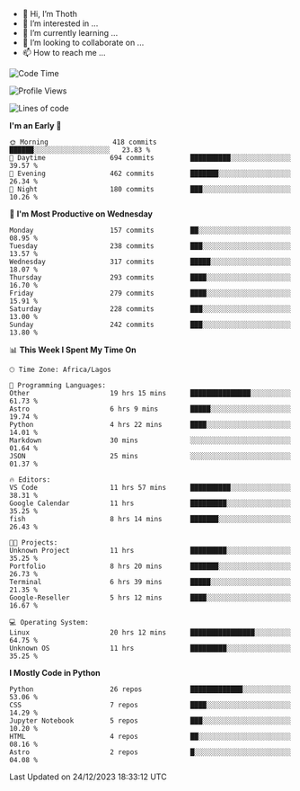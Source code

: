<!---
thoth2357/thoth2357 is a ✨ special ✨ repository because its `README.md` (this file) appears on your GitHub profile.
You can click the Preview link to take a look at your changes.
--->

- 👋 Hi, I’m Thoth
- 👀 I’m interested in ...
- 🌱 I’m currently learning ...
- 💞️ I’m looking to collaborate on ...
- 📫 How to reach me ...




<!--START_SECTION:waka-->
![Code Time](http://img.shields.io/badge/Code%20Time-2%2C597%20hrs%2056%20mins-blue)

![Profile Views](http://img.shields.io/badge/Profile%20Views-0-blue)

![Lines of code](https://img.shields.io/badge/From%20Hello%20World%20I%27ve%20Written-30.2%20million%20lines%20of%20code-blue)

**I'm an Early 🐤** 

```text
🌞 Morning                418 commits         ██████░░░░░░░░░░░░░░░░░░░   23.83 % 
🌆 Daytime                694 commits         ██████████░░░░░░░░░░░░░░░   39.57 % 
🌃 Evening                462 commits         ███████░░░░░░░░░░░░░░░░░░   26.34 % 
🌙 Night                  180 commits         ███░░░░░░░░░░░░░░░░░░░░░░   10.26 % 
```
📅 **I'm Most Productive on Wednesday** 

```text
Monday                   157 commits         ██░░░░░░░░░░░░░░░░░░░░░░░   08.95 % 
Tuesday                  238 commits         ███░░░░░░░░░░░░░░░░░░░░░░   13.57 % 
Wednesday                317 commits         █████░░░░░░░░░░░░░░░░░░░░   18.07 % 
Thursday                 293 commits         ████░░░░░░░░░░░░░░░░░░░░░   16.70 % 
Friday                   279 commits         ████░░░░░░░░░░░░░░░░░░░░░   15.91 % 
Saturday                 228 commits         ███░░░░░░░░░░░░░░░░░░░░░░   13.00 % 
Sunday                   242 commits         ███░░░░░░░░░░░░░░░░░░░░░░   13.80 % 
```


📊 **This Week I Spent My Time On** 

```text
🕑︎ Time Zone: Africa/Lagos

💬 Programming Languages: 
Other                    19 hrs 15 mins      ███████████████░░░░░░░░░░   61.73 % 
Astro                    6 hrs 9 mins        █████░░░░░░░░░░░░░░░░░░░░   19.74 % 
Python                   4 hrs 22 mins       ████░░░░░░░░░░░░░░░░░░░░░   14.01 % 
Markdown                 30 mins             ░░░░░░░░░░░░░░░░░░░░░░░░░   01.64 % 
JSON                     25 mins             ░░░░░░░░░░░░░░░░░░░░░░░░░   01.37 % 

🔥 Editors: 
VS Code                  11 hrs 57 mins      ██████████░░░░░░░░░░░░░░░   38.31 % 
Google Calendar          11 hrs              █████████░░░░░░░░░░░░░░░░   35.25 % 
fish                     8 hrs 14 mins       ███████░░░░░░░░░░░░░░░░░░   26.43 % 

🐱‍💻 Projects: 
Unknown Project          11 hrs              █████████░░░░░░░░░░░░░░░░   35.25 % 
Portfolio                8 hrs 20 mins       ███████░░░░░░░░░░░░░░░░░░   26.73 % 
Terminal                 6 hrs 39 mins       █████░░░░░░░░░░░░░░░░░░░░   21.35 % 
Google-Reseller          5 hrs 12 mins       ████░░░░░░░░░░░░░░░░░░░░░   16.67 % 

💻 Operating System: 
Linux                    20 hrs 12 mins      ████████████████░░░░░░░░░   64.75 % 
Unknown OS               11 hrs              █████████░░░░░░░░░░░░░░░░   35.25 % 
```

**I Mostly Code in Python** 

```text
Python                   26 repos            █████████████░░░░░░░░░░░░   53.06 % 
CSS                      7 repos             ████░░░░░░░░░░░░░░░░░░░░░   14.29 % 
Jupyter Notebook         5 repos             ███░░░░░░░░░░░░░░░░░░░░░░   10.20 % 
HTML                     4 repos             ██░░░░░░░░░░░░░░░░░░░░░░░   08.16 % 
Astro                    2 repos             █░░░░░░░░░░░░░░░░░░░░░░░░   04.08 % 
```




 Last Updated on 24/12/2023 18:33:12 UTC
<!--END_SECTION:waka-->
<!--![](http://github-profile-summary-cards.vercel.app/api/cards/profile-details?username=thoth2357&theme=2077)

![](http://github-profile-summary-cards.vercel.app/api/cards/stats?username=thoth2357&theme=2077)![](http://github-profile-summary-cards.vercel.app/api/cards/productive-time?username=thoth2357&theme=2077&utcOffset=8) -->
